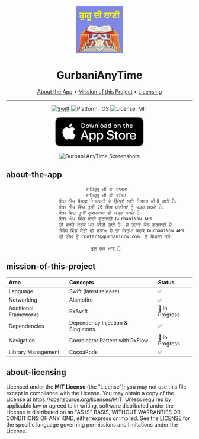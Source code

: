 
<p align="center">
    <img src="Resources/app_icon.png" alt="Gurabani AnyTime for iOS" height="128" width="128">
</p>

<h1 align="center">GurbaniAnyTime</h1>

<p align="center">
  <a href="#about-the-app">About the App</a> •
  <a href="#mission-of-this-project">Mission of this Project</a> •
  <a href="#about-licensing">Licensing</a>
</p>

---

<p align="center">
<a href="https://developer.apple.com/swift/"><img src="https://img.shields.io/badge/Swift-5-orange.svg?style=flat" alt="Swift"/></a>
<img src="https://img.shields.io/badge/Platform-iOS%2011.0+-lightgrey.svg" alt="Platform: iOS">
<img src="https://img.shields.io/github/license/erikmartens/NearbyWeather.svg?style=flat" alt="License: MIT">
</p>
<p align="center">
    <a href="https://apps.apple.com/us/app/id1526251689"><img src="Resources/app_store_badge.svg" alt="Download on the App Store"/></a>
</p>
<p align="center">
    <img src="Resources/screenshots.PNG" alt="Gurbani AnyTime Screenshots">
</p>


## about-the-app
                                  ਵਾਹਿਗੁਰੂ ਜੀ ਕਾ ਖਾਲਸਾ
                                  ਵਾਹਿਗੁਰੂ ਜੀ ਕੀ ਫਤਿਹ
                        ਇਹ ਐਪ ਸਿਰਫ ਸਿਖਲਾਈ ਦੇ ਉਦੇਸ਼ਾਂ ਲਈ ਤਿਆਰ ਕੀਤੀ ਗਈ ਹੈ. 
                        ਇਸ ਐਪ ਵਿੱਚ ਤੁਸੀਂ 26 ਸਿੱਖ ਬਾਣੀਆਂ ਨੂੰ ਪੜ੍ਹ ਸਕਦੇ ਹੋ.
                        ਇਸ ਵਿਚ ਤੁਸੀਂ ਹੁਕਮਨਾਮਾ ਵੀ ਪੜ੍ਹ ਸਕਦੇ ਹੋ. 
                        ਇਸ ਐਪ ਵਿੱਚ ਸਾਰੀ ਗੁਰਬਾਣੀ GurbaniNow API 
                        ਦੀ ਵਰਤੋਂ ਕਰਕੇ ਪੇਸ਼ ਕੀਤੀ ਗਈ ਹੈ. ਜੇ ਤੁਹਾਡੇ ਕੋਲ ਗੁਰਬਾਣੀ ਦੇ
                        ਸੰਬੰਧ ਵਿੱਚ ਕੋਈ ਵੀ ਸੁਝਾਅ ਹੈ ਤਾਂ ਕਿਰਪਾ ਕਰਕੇ GurbaniNow API 
                        ਦੀ ਟੀਮ ਨੂੰ contact@gurbaninow.com  ਤੇ ਸੰਪਰਕ ਕਰੋ.

                                    ਭੂਲ ਚੁਕ ਮਾਫ 🙏


## mission-of-this-project

| Area | Concepts | Status |
|:--|:--|:--|
| Language | Swift (latest release) | ✅ |
| Networking | Alamofire | ✅  |
| Additional Frameworks | RxSwift | 🔄 In Progress |
| Dependencies |Dependency Injection & Singletons | ✅ |
| Navigation | Coordinator Pattern with RxFlow | 🔄 In Progress |
| Library Management | CocoaPods | ✅ |


## about-licensing

Licensed under the **MIT License** (the "License"); you may not use this file except in compliance with the License.
You may obtain a copy of the License at https://opensource.org/licenses/MIT.
Unless required by applicable law or agreed to in writing, software distributed under the License is distributed on an "AS IS" BASIS, WITHOUT WARRANTIES OR CONDITIONS OF ANY KIND, either express or implied. See the [LICENSE](./LICENSE) for the specific language governing permissions and limitations under the License.
